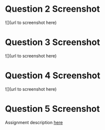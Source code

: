# Question 2 Screenshot
![](url to screenshot here)
# Question 3 Screenshot
![](url to screenshot here)
# Question 4 Screenshot
![](url to screenshot here)
# Question 5 Screenshot

Assignment description [here](https://raw.githubusercontent.com/ra559/cis106/main/labs/lab2.md)
